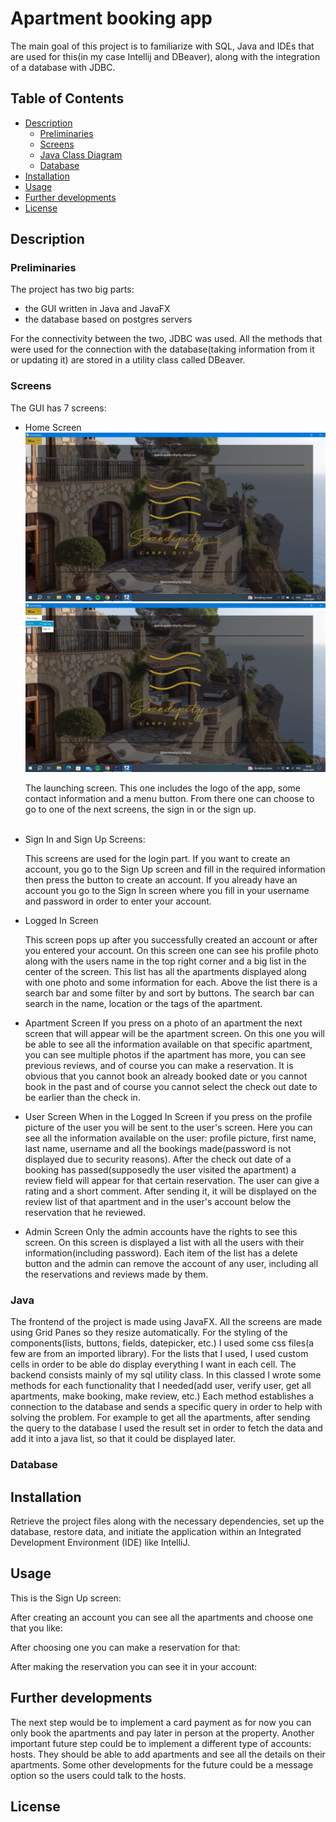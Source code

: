 
# Apartment booking app

The main goal of this project is to familiarize with SQL, Java and IDEs that are used for this(in my case Intellij and DBeaver), along with the integration of a database with JDBC.  

## Table of Contents

- [Description](#Description)
  - [Preliminaries](#Preliminaries) 
  - [Screens](#Screens)
  - [Java Class Diagram](#Java)
  - [Database](#Database)
- [Installation](#installation)
- [Usage](#usage)
- [Further developments](#Further-developments)
- [License](#license)

## Description

### Preliminaries

The project has two big parts: 
- the GUI written in Java and JavaFX 
- the database based on postgres servers

For the connectivity between the two, JDBC was used. All the methods that were used for the connection with the database(taking information from it or updating it) are stored in a utility class called DBeaver.

### Screens

The GUI has 7 screens:
- Home Screen
![Home Screen](Screenshot1.png)
![Home Screen](Screenshot2.png)
  
    The launching screen. This one includes the logo of the app, some contact information and a menu button. From there one can choose to go to one of the next screens, the sign in or the sign up.
    <br></br>

- Sign In and Sign Up Screens:
 
	 This screens are used for the login part. If you want to create an account, you go to the Sign Up screen and fill in the required information then press the button to create an account. If you already have an account you go to the Sign In screen where you fill in your username and password in order to enter your account.
	 
- Logged In Screen
	
	This screen pops up after you successfully created an account or after you entered your account. On this screen one can see his profile photo along with the users name in the top right corner and a big list in the center of the screen. This list has all the apartments displayed along with one photo and some information for each. Above the list there is a search bar and some filter by and sort by buttons. The search bar can search in the name, location or the tags of the apartment.
	
- Apartment Screen
	If you press on a photo of an apartment the next screen that will appear will be the apartment screen. On this one you will be able to see all the information available on that specific apartment, you can see multiple photos if the apartment has more, you can see previous reviews, and of course you can make a reservation. It is obvious that you cannot book an already booked date or you cannot book in the past and of course you cannot select the check out date to be earlier than the check in.
	
- User Screen
When in the Logged In Screen if you press on the profile picture of the user you will be sent to the user's screen. Here you can see all the information available on the user: profile picture, first name, last name, username and all the bookings made(password is not displayed due to security reasons). After the check out date of a booking has passed(supposedly the user visited the apartment) a review field will appear for that certain reservation. The user can give a rating and a short comment. After sending it, it will be displayed on the review list of that apartment and in the user's account below the reservation that he reviewed. 
  
 - Admin Screen
 Only the admin accounts have the rights to see this screen. On this screen is displayed a list with all the users with their information(including password). Each item of the list has a delete button and the admin can remove the account of any user, including all the reservations and reviews made by them.

### Java


The frontend of the project is made using JavaFX. All the screens are made using Grid Panes so they resize automatically. For the styling of the components(lists, buttons, fields, datepicker, etc.) I used some css files(a few are from an imported library). For the lists that I used, I used custom cells in order to be able do display everything I want in each cell.
The backend consists mainly of my sql utility class. In this classed I wrote some methods for each functionality that I needed(add user, verify user, get all apartments, make booking, make review, etc.) Each method establishes a connection to the database and sends a specific query in order to help with solving the problem. For example to get all the apartments, after sending the query to the database I used the result set in order to fetch the data and add it into a java list, so that it could be displayed later.
### Database


  
## Installation

Retrieve the project files along with the necessary dependencies, set up the database, restore data, and initiate the application within an Integrated Development Environment (IDE) like IntelliJ.

## Usage

This is the Sign Up screen:

After creating an account you can see all the apartments and choose one that you like:

After choosing one you can make a reservation for that:

After making the reservation you can see it in your account:

## Further developments

The next step would be to implement a card payment as for now you can only book the apartments and pay later in person at the property.
Another important future step could be to implement a different type of accounts: hosts. They should be able to add apartments and see all the details on their apartments.
Some other developments for the future could be a message option so the users could talk to the hosts.

## License
